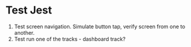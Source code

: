 # Test Jest
1. Test screen navigation. Simulate button tap, verify screen from one to another.
2. Test run one of the tracks - dashboard track?